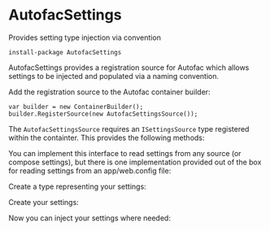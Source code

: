 # AutofacSettings

Provides setting type injection via convention

```
install-package AutofacSettings
```

AutofacSettings provides a registration source for Autofac which allows settings to be injected and populated via a naming convention.

Add the registration source to the Autofac container builder:

```
var builder = new ContainerBuilder();
builder.RegisterSource(new AutofacSettingsSource());
```

The `AutofacSettingsSource` requires an `ISettingsSource` type registered within the containter. This provides the following methods:

You can implement this interface to read settings from any source (or compose settings), but there is one implementation provided out of the box for reading settings from an app/web.config file:

Create a type representing your settings:


Create your settings:

Now you can inject your settings where needed:


